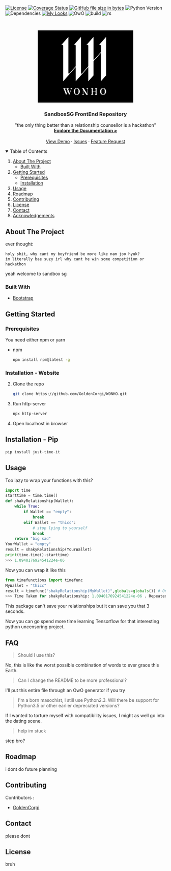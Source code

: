 [![License](https://img.shields.io/badge/license-MIT-green.svg)](https://github.com/goldencorgi/WONHO/LICENSE) 
[![Coverage Status](https://coveralls.io/repos/github/GoldenCorgi/just-time-it/badge.svg?branch=master)](https://coveralls.io/github/GoldenCorgi/just-time-it?branch=master) 
[![GitHub file size in bytes](https://img.shields.io/github/size/GoldenCorgi/just-time-it/timefunctions/__init__.py.svg)](https://github.com/GoldenCorgi/just-time-it/blob/master/timefunctions/__init__.py) 
![Python Version](https://img.shields.io/badge/python-3.6%20%7C%203.7%203.8%203.9%204.20-blue.svg)
![Dependencies](https://img.shields.io/badge/dependencies-none-brightgreen.svg) 
[![My Looks](https://img.shields.io/badge/handsome-110%25-blue.svg)](https://www.google.com/search?q=park+hyung+sik) 
![OwO](https://img.shields.io/badge/OwO-what's%20this-blueviolet.svg)
![build](https://img.shields.io/badge/build-passing-brightgreen)
![rs](https://img.shields.io/badge/relationship-failing-red)


<!-- PROJECT LOGO -->
<br />
<p align="center">
  <a href="https://github.com/GoldenCorgi/WONHO">
    <img src="https://github.com/GoldenCorgi/WONHO/blob/main/readme.png" alt="Logo" width="300">
  </a>

  <h3 align="center">SandboxSG FrontEnd Repository</h3>

  <p align="center">
    "the only thing better than a relationship counsellor is a hackathon"
    <br />
    <a href=""><strong>Explore the Documentation »</strong></a>
    <br />
    <br />
    <a href="">View Demo</a>
    ·
    <a href="https://github.com/WONHO/issues">Issues</a>
    ·
    <a href="https://github.com/WONHO/issues">Feature Request</a>
  </p>
</p>

<!-- TABLE OF CONTENTS -->
<details open="open">
  <summary>Table of Contents</summary>
  <ol>
    <li>
      <a href="#about-the-project">About The Project</a>
      <ul>
        <li><a href="#built-with">Built With</a></li>
      </ul>
    </li>
    <li>
      <a href="#getting-started">Getting Started</a>
      <ul>
        <li><a href="#prerequisites">Prerequisites</a></li>
        <li><a href="#installation">Installation</a></li>
      </ul>
    </li>
    <li><a href="#usage">Usage</a></li>
    <li><a href="#roadmap">Roadmap</a></li>
    <li><a href="#contributing">Contributing</a></li>
    <li><a href="#license">License</a></li>
    <li><a href="#contact">Contact</a></li>
    <li><a href="#acknowledgements">Acknowledgements</a></li>
  </ol>
</details>

<!-- ABOUT THE PROJECT -->

## About The Project

ever thought:

```
holy shit, why cant my boyfriend be more like nam joo hyuk?
im literally bae suzy irl why cant he win some competition or hackathon
```

yeah welcome to sandbox sg

### Built With

- [Bootstrap](https://getbootstrap.com)

<!-- GETTING STARTED -->

## Getting Started

### Prerequisites

You need either npm or yarn

- npm
  ```sh
  npm install npm@latest -g
  ```

### Installation - Website

2. Clone the repo
   ```sh
   git clone https://github.com/GoldenCorgi/WONHO.git
   ```
3. Run http-server
   ```sh
   npx http-server
   ```
4. Open localhost in browser
## Installation - Pip

```python
pip install just-time-it
```

<!-- USAGE EXAMPLES -->

## Usage

Too lazy to wrap your functions with this?

```python
import time
starttime = time.time()
def shakyRelationship(Wallet):
    while True:
        if Wallet == "empty":
            break
        elif Wallet == "thicc":
            # stop lying to yourself
            break
    return "big sad"
YourWallet = "empty"
result = shakyRelationship(YourWallet)
print(time.time()-starttime)
>>> 1.0940176924541224e-06
```

Now you can wrap it like this

``` python
from timefunctions import timefunc
MyWallet = "thicc"
result = timefunc("shakyRelationship(MyWallet)",globals=globals()) # Only include globals() if you have variables
>>> Time Taken for shakyRelationship: 1.0940176924541224e-06 . Repeated 1 time(s).
```

This package can't save your relationships but it can save you that 3 seconds.

Now you can go spend more time learning Tensorflow for that interesting python uncensoring project.

## FAQ

> Should I use this?

No, this is like the worst possible combination of words to ever grace this Earth.

> Can I change the README to be more professional?

I'll put this entire file through an OwO generator if you try

> I'm a born masochist, I still use Python2.3. Will there be support for Python3.5 or other earlier depreciated versions?

If I wanted to torture myself with compatibility issues, I might as well go into the dating scene.

> help im stuck

step bro?
<!-- ROADMAP -->

## Roadmap

i dont do future planning

<!-- CONTRIBUTING -->

## Contributing

Contributors :

- [GoldenCorgi](https://github.com/GoldenCorgi)

<!-- CONTACT -->

## Contact

please dont

## License

bruh